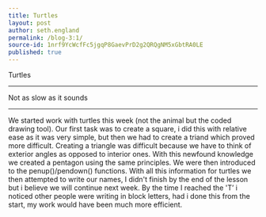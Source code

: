 ```yaml
---
title: Turtles
layout: post
author: seth.england
permalink: /blog-3:1/
source-id: 1nrf9YcWcfFc5jgqP8GaevPrD2g2QRQgNM5xGbtRA0LE
published: true
---
```

Turtles

* * *


Not as slow as it sounds

* * *


We started work with turtles this week (not the animal but the coded drawing tool). Our first task was to create a square, i did this with relative ease as it was very simple, but then we had to create a triand which proved more difficult. Creating a triangle was difficult because we have to think of exterior angles as opposed to interior ones. With this newfound knowledge we created a pentagon using the same principles. We were then introduced to the penup()/pendown() functions. With all this information for turtles we then attempted to write our names, I didn't finish by the end of the lesson but i believe we will continue next week. By the time I reached the 'T’ i noticed other people were writing in block letters, had i done this from the start, my work would have been much more efficient.

